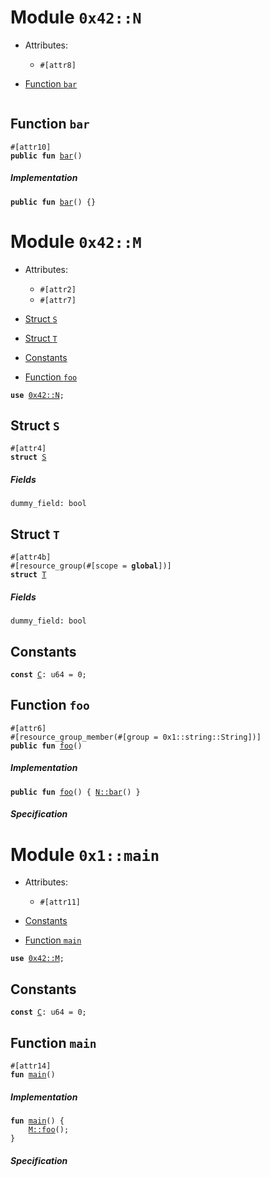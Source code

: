 
<a name="0x42_N"></a>

# Module `0x42::N`



- Attributes:
    - `#[attr8]`



-  [Function `bar`](#0x42_N_bar)


<pre><code></code></pre>



<a name="0x42_N_bar"></a>

## Function `bar`



<pre><code>#[attr10]
<b>public</b> <b>fun</b> <a href="attribute_placement.md#0x42_N_bar">bar</a>()
</code></pre>



##### Implementation


<pre><code><b>public</b> <b>fun</b> <a href="attribute_placement.md#0x42_N_bar">bar</a>() {}
</code></pre>



<a name="0x42_M"></a>

# Module `0x42::M`



- Attributes:
    - `#[attr2]`
    - `#[attr7]`



-  [Struct `S`](#0x42_M_S)
-  [Struct `T`](#0x42_M_T)
-  [Constants](#@Constants_0)
-  [Function `foo`](#0x42_M_foo)


<pre><code><b>use</b> <a href="attribute_placement.md#0x42_N">0x42::N</a>;
</code></pre>



<a name="0x42_M_S"></a>

## Struct `S`



<pre><code>#[attr4]
<b>struct</b> <a href="attribute_placement.md#0x42_M_S">S</a>
</code></pre>



##### Fields


<dl>
<dt>
<code>dummy_field: bool</code>
</dt>
<dd>

</dd>
</dl>


<a name="0x42_M_T"></a>

## Struct `T`



<pre><code>#[attr4b]
#[resource_group(#[scope = <b>global</b>])]
<b>struct</b> <a href="attribute_placement.md#0x42_M_T">T</a>
</code></pre>



##### Fields


<dl>
<dt>
<code>dummy_field: bool</code>
</dt>
<dd>

</dd>
</dl>


<a name="@Constants_0"></a>

## Constants


<a name="0x42_M_C"></a>



<pre><code><b>const</b> <a href="attribute_placement.md#0x42_M_C">C</a>: u64 = 0;
</code></pre>



<a name="0x42_M_foo"></a>

## Function `foo`



<pre><code>#[attr6]
#[resource_group_member(#[group = 0x1::string::String])]
<b>public</b> <b>fun</b> <a href="attribute_placement.md#0x42_M_foo">foo</a>()
</code></pre>



##### Implementation


<pre><code><b>public</b> <b>fun</b> <a href="attribute_placement.md#0x42_M_foo">foo</a>() { <a href="attribute_placement.md#0x42_N_bar">N::bar</a>() }
</code></pre>



##### Specification



<a name="0x1_main"></a>

# Module `0x1::main`



- Attributes:
    - `#[attr11]`



-  [Constants](#@Constants_0)
-  [Function `main`](#0x1_main_main)


<pre><code><b>use</b> <a href="attribute_placement.md#0x42_M">0x42::M</a>;
</code></pre>



<a name="@Constants_0"></a>

## Constants


<a name="0x1_main_C"></a>



<pre><code><b>const</b> <a href="attribute_placement.md#0x1_main_C">C</a>: u64 = 0;
</code></pre>



<a name="0x1_main_main"></a>

## Function `main`



<pre><code>#[attr14]
<b>fun</b> <a href="attribute_placement.md#0x1_main">main</a>()
</code></pre>



##### Implementation


<pre><code><b>fun</b> <a href="attribute_placement.md#0x1_main">main</a>() {
    <a href="attribute_placement.md#0x42_M_foo">M::foo</a>();
}
</code></pre>



##### Specification
